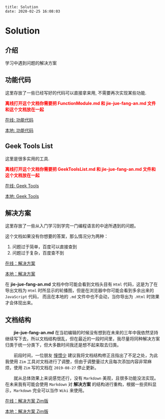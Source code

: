 ```text
title: Solution
date: 2020-02-25 16:08:03
```





# Solution



## 介绍

学习中遇到问题的解决方案



## 功能代码

这里存放了一些已经写好的代码可以直接拿来用, 不需要再次实现某些功能.

<font color="red"><b>离线打开这个文档你需要把 FunctionModule.md 和 jie-jue-fang-an.md 文件和这个文档放在一起</b></font>

[在线: 功能代码](https://gitee.com/StringOD/Solution/blob/master/Markdown/FunctionModule.md)

[本地: 功能代码](..\Solution\Markdown\FunctionModule.md)



## Geek Tools List

这里是很多实用的工具.

<font color="red"><b>离线打开这个文档你需要把 GeekToolsList.md 和 jie-jue-fang-an.md 文件和这个文档放在一起</b></font>

[在线: Geek Tools](https://gitee.com/StringOD/Solution/blob/master/Markdown/GeekToolsList.md)

[本地: Geek Tools](..\Solution\Markdown\GeekToolsList.md)



## 解决方案

这里存放了一些从入门学习到学完一门编程语言的中途所遇到的问题。

这个文档如果没有你想要的答案，那么情况分为两种：

1. 问题过于简单，百度可以直接查到
2. 问题过于复杂，百度查不到

[在线：解决方案](https://gitee.com/StringOD/Solution/blob/master/Markdown/jie-jue-fang-an.md)

[本地：解决方案](..\Solution\Markdown\jie-jue-fang-an.md)

在 **jie-jue-fang-an.md** 文档中你可能会看到文档头目有 `Html` 代码，这是为了在导出文档为 `Html` 时所显示的轮播图，但是在浏览器中你可能会看到多余出来的 `JavaScript` 代码， 而且在本地的 `.md` 文件中也不会动，当你导出为 `.Html` 时效果才会体现出来。



## 文档结构

&emsp;&emsp;**jie-jue-fang-an.md** 在当初编辑的时候没有想到在未来的三年中我依然坚持继续写下去，所以文档结构很乱，但在最近的一段时间里，我尽量将同种解决方案归类于统一分类下，但大多数时间我还是想不起来取去归类。

&emsp;&emsp;前段时间，一位朋友 [憧憬少](https://github.com/hanechiri) 建议我将文档结构修正且指出了不足之处，为此我使用 `Zim` 工具对文档进行了调整，但由于调整量过大且每次添加内容非常麻烦，使用 `Zim` 写的文档在 `2019-08-27` 停止更新。

&emsp;&emsp;就从总体效果上来说感觉还行，没有 `Markdown` 美观，且很多功能没法实现。在未来我有可能会使用 `Markdown` 对 **解决方案** 的结构进行重构，根据一些资料显示，`Markdown` 完全可以当作 `Wiki` 来使用。

[在线：解决方案 Zim版](https://gitee.com/StringOD/Solution/tree/master/ZimNote)

[本地：解决方案 Zim版](..\Solution\ZimNote\Manjaro_Linux_Home.html)

